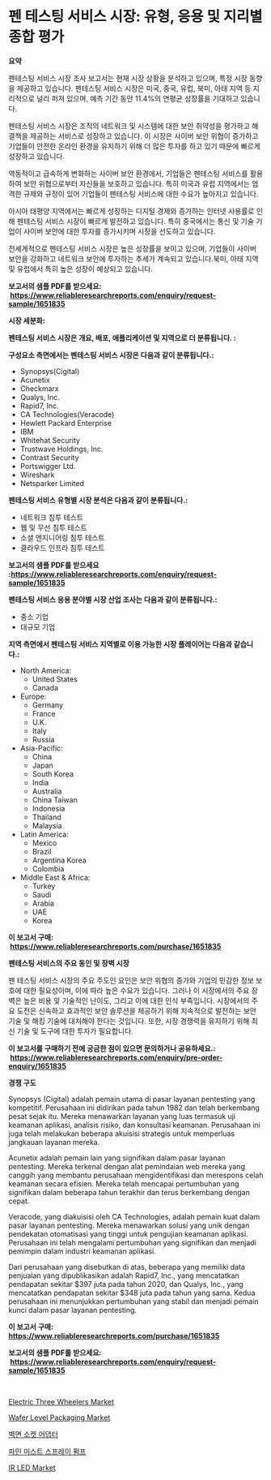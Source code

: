 <p><h1>펜 테스팅 서비스 시장: 유형, 응용 및 지리별 종합 평가</h1></p><p><strong>요약</strong></p>
<p><p>펜테스팅 서비스 시장 조사 보고서는 현재 시장 상황을 분석하고 있으며, 특정 시장 동향을 제공하고 있습니다. 펜테스팅 서비스 시장은 미국, 중국, 유럽, 북미, 아태 지역 등 지리적으로 널리 퍼져 있으며, 예측 기간 동안 11.4%의 연평균 성장률을 기대하고 있습니다.</p><p>펜테스팅 서비스 시장은 조직의 네트워크 및 시스템에 대한 보안 취약성을 평가하고 해결책을 제공하는 서비스로 성장하고 있습니다. 이 시장은 사이버 보안 위협이 증가하고 기업들이 안전한 온라인 환경을 유지하기 위해 더 많은 투자를 하고 있기 때문에 빠르게 성장하고 있습니다.</p><p>역동적이고 급속하게 변화하는 사이버 보안 환경에서, 기업들은 펜테스팅 서비스를 활용하여 보안 위협으로부터 자신들을 보호하고 있습니다. 특히 미국과 유럽 지역에서는 엄격한 규제와 규정이 있어 기업들이 펜테스팅 서비스에 대한 수요가 높아지고 있습니다.</p><p>아시아 태평양 지역에서는 빠르게 성장하는 디지털 경제와 증가하는 인터넷 사용률로 인해 펜테스팅 서비스 시장이 빠르게 발전하고 있습니다. 특히 중국에서는 통신 및 기술 기업이 사이버 보안에 대한 투자를 증가시키며 시장을 선도하고 있습니다.</p><p>전세계적으로 펜테스팅 서비스 시장은 높은 성장률을 보이고 있으며, 기업들이 사이버 보안을 강화하고 네트워크 보안에 투자하는 추세가 계속되고 있습니다.북미, 아태 지역 및 유럽에서 특히 높은 성장이 예상되고 있습니다.</p></p>
<p><strong>보고서의 샘플 PDF를 받으세요: &nbsp;<a href="https://www.reliableresearchreports.com/enquiry/request-sample/1651835">https://www.reliableresearchreports.com/enquiry/request-sample/1651835</a></strong></p>
<p><strong>시장 세분화:</strong></p>
<p><strong> 펜테스팅 서비스 시장은 개요, 배포, 애플리케이션 및 지역으로 더 분류됩니다. :</strong></p>
<p><strong>구성요소 측면에서는 펜테스팅 서비스 시장은 다음과 같이 분류됩니다.:</strong></p>
<p><ul><li>Synopsys(Cigital)</li><li>Acunetix</li><li>Checkmarx</li><li>Qualys, Inc.</li><li>Rapid7, Inc.</li><li>CA Technologies(Veracode)</li><li>Hewlett Packard Enterprise</li><li>IBM</li><li>Whitehat Security</li><li>Trustwave Holdings, Inc.</li><li>Contrast Security</li><li>Portswigger Ltd.</li><li>Wireshark</li><li>Netsparker Limited</li></ul></p>
<p><strong> 펜테스팅 서비스 유형별 시장 분석은 다음과 같이 분류됩니다.:</strong></p>
<p><ul><li>네트워크 침투 테스트</li><li>웹 및 무선 침투 테스트</li><li>소셜 엔지니어링 침투 테스트</li><li>클라우드 인프라 침투 테스트</li></ul></p>
<p><strong>보고서의 샘플 PDF를 받으세요 :<a href="https://www.reliableresearchreports.com/enquiry/request-sample/1651835">https://www.reliableresearchreports.com/enquiry/request-sample/1651835</a></strong></p>
<p><strong> 펜테스팅 서비스 응용 분야별 시장 산업 조사는 다음과 같이 분류됩니다.:</strong></p>
<p><ul><li>중소 기업</li><li>대규모 기업</li></ul></p>
<p><strong>지역 측면에서 펜테스팅 서비스 지역별로 이용 가능한 시장 플레이어는 다음과 같습니다.:</strong></p>
<p><ul>
    <li>
        North America:
        <ul>
            <li>United States</li>
            <li>Canada</li>
        </ul>
    </li>
    <li>
        Europe:
        <ul>
            <li>Germany</li>
            <li>France</li>
            <li>U.K.</li>
            <li>Italy</li>
            <li>Russia</li>
        </ul>
    </li>
    <li>
        Asia-Pacific:
        <ul>
            <li>China</li>
            <li>Japan</li>
            <li>South Korea</li>
            <li>India</li>
            <li>Australia</li>
            <li>China Taiwan</li>
            <li>Indonesia</li>
            <li>Thailand</li>
            <li>Malaysia</li>
        </ul>
    </li>
    <li>
        Latin America:
        <ul>
            <li>Mexico</li>
            <li>Brazil</li>
            <li>Argentina Korea</li>
            <li>Colombia</li>
        </ul>
    </li>
    <li>
        Middle East & Africa:
        <ul>
            <li>Turkey</li>
            <li>Saudi</li>
            <li>Arabia</li>
            <li>UAE</li>
            <li>Korea</li>
        </ul>
    </li>
    </ul></p>
<p><strong>이 보고서 구매: &nbsp;<a href="https://www.reliableresearchreports.com/purchase/1651835">https://www.reliableresearchreports.com/purchase/1651835</a></strong></p>
<p><strong>펜테스팅 서비스의 주요 동인 및 장벽 시장</strong></p>
<p><p>펜 테스팅 서비스 시장의 주요 주도인 요인은 보안 위협의 증가와 기업의 민감한 정보 보호에 대한 필요성이며, 이에 따라 높은 수요가 있습니다. 그러나 이 시장에서의 주요 장벽은 높은 비용 및 기술적인 난이도, 그리고 이에 대한 인식 부족입니다. 시장에서의 주요 도전은 신속하고 효과적인 보안 솔루션을 제공하기 위해 지속적으로 발전하는 보안 기술 및 해킹 기술에 대처해야 한다는 것입니다. 또한, 시장 경쟁력을 유지하기 위해 최신 기술 및 도구에 대한 투자가 필요합니다.</p></p>
<p><strong>이 보고서를 구매하기 전에 궁금한 점이 있으면 문의하거나 공유하세요.: &nbsp;<a href="https://www.reliableresearchreports.com/enquiry/pre-order-enquiry/1651835">https://www.reliableresearchreports.com/enquiry/pre-order-enquiry/1651835</a></strong></p>
<p><strong>경쟁 구도</strong></p>
<p><p>Synopsys (Cigital) adalah pemain utama di pasar layanan pentesting yang kompetitif. Perusahaan ini didirikan pada tahun 1982 dan telah berkembang pesat sejak itu. Mereka menawarkan layanan yang luas termasuk uji keamanan aplikasi, analisis risiko, dan konsultasi keamanan. Perusahaan ini juga telah melakukan beberapa akuisisi strategis untuk memperluas jangkauan layanan mereka.</p><p>Acunetix adalah pemain lain yang signifikan dalam pasar layanan pentesting. Mereka terkenal dengan alat pemindaian web mereka yang canggih yang membantu perusahaan mengidentifikasi dan merespons celah keamanan secara efisien. Mereka telah mencapai pertumbuhan yang signifikan dalam beberapa tahun terakhir dan terus berkembang dengan cepat.</p><p>Veracode, yang diakuisisi oleh CA Technologies, adalah pemain kuat dalam pasar layanan pentesting. Mereka menawarkan solusi yang unik dengan pendekatan otomatisasi yang tinggi untuk pengujian keamanan aplikasi. Perusahaan ini telah mengalami pertumbuhan yang signifikan dan menjadi pemimpin dalam industri keamanan aplikasi.</p><p>Dari perusahaan yang disebutkan di atas, beberapa yang memiliki data penjualan yang dipublikasikan adalah Rapid7, Inc., yang mencatatkan pendapatan sekitar $397 juta pada tahun 2020, dan Qualys, Inc., yang mencatatkan pendapatan sekitar $348 juta pada tahun yang sama. Kedua perusahaan ini menunjukkan pertumbuhan yang stabil dan menjadi pemain kunci dalam pasar layanan pentesting.</p></p>
<p><strong>이 보고서 구매: &nbsp; <a href="https://www.reliableresearchreports.com/purchase/1651835">https://www.reliableresearchreports.com/purchase/1651835</a></strong></p>
<p><strong>보고서의 샘플 PDF를 받으세요: &nbsp;<a href="https://www.reliableresearchreports.com/enquiry/request-sample/1651835">https://www.reliableresearchreports.com/enquiry/request-sample/1651835</a></strong><strong></strong></p>
<p>&nbsp;</p>
<p><p><a href="https://issuu.com/reportprime-2/docs/electric-three-wheelers-market-size_a2c87bf43cf94f">Electric Three Wheelers Market</a></p><p><a href="https://github.com/NorbertYates/Market-Research-Report-List-4/blob/main/wafer-level-packaging-market.md">Wafer Level Packaging Market</a></p><p><a href="https://github.com/vsoq0zknh59/Market-Research-Report-List-1/blob/main/367476410532.md">벽면 소켓 어댑터</a></p><p><a href="https://github.com/Tristiarton768456/Market-Research-Report-List-1/blob/main/134623010533.md">파인 미스트 스프레이 펌프</a></p><p><a href="https://github.com/prosalinda88/Market-Research-Report-List-3/blob/main/ir-led-market.md">IR LED Market</a></p></p>